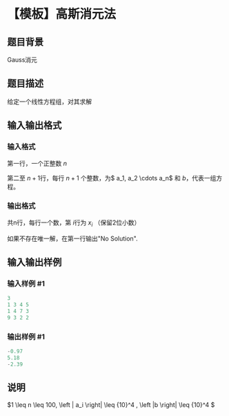 # 【模板】高斯消元法

## 题目背景

Gauss消元

## 题目描述

给定一个线性方程组，对其求解

## 输入输出格式

### 输入格式

第一行，一个正整数 $n$

第二至 $n+1$行，每行 $n+1$ 个整数，为$ a_1, a_2 \cdots a_n$ 和 $b$，代表一组方程。

### 输出格式

共n行，每行一个数，第 $i$行为 $x_i$ （保留2位小数）

如果不存在唯一解，在第一行输出"No Solution".

## 输入输出样例

### 输入样例 #1

```cpp
3
1 3 4 5
1 4 7 3
9 3 2 2
```


### 输出样例 #1

```cpp
-0.97
5.18
-2.39
```


## 说明

$1 \leq n \leq 100, \left | a_i \right| \leq {10}^4 , \left |b \right| \leq {10}^4 $

